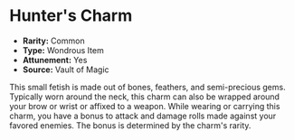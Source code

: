 # Hunter's Charm

- **Rarity:** Common
- **Type:** Wondrous Item
- **Attunement:** Yes
- **Source:** Vault of Magic

This small fetish is made out of bones, feathers, and semi-precious gems. Typically worn around the neck, this charm can also be wrapped around your brow or wrist or affixed to a weapon. While wearing or carrying this charm, you have a bonus to attack and damage rolls made against your favored enemies. The bonus is determined by the charm's rarity.
